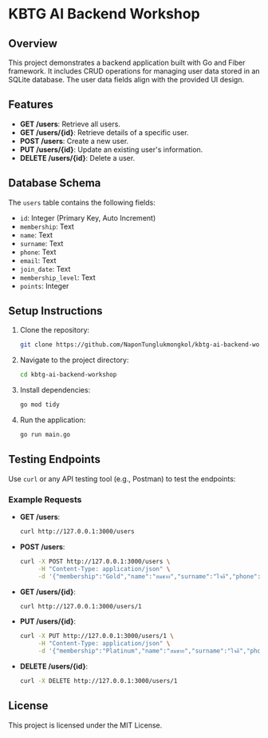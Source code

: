 # KBTG AI Backend Workshop

## Overview
This project demonstrates a backend application built with Go and Fiber framework. It includes CRUD operations for managing user data stored in an SQLite database. The user data fields align with the provided UI design.

## Features
- **GET /users**: Retrieve all users.
- **GET /users/{id}**: Retrieve details of a specific user.
- **POST /users**: Create a new user.
- **PUT /users/{id}**: Update an existing user's information.
- **DELETE /users/{id}**: Delete a user.

## Database Schema
The `users` table contains the following fields:
- `id`: Integer (Primary Key, Auto Increment)
- `membership`: Text
- `name`: Text
- `surname`: Text
- `phone`: Text
- `email`: Text
- `join_date`: Text
- `membership_level`: Text
- `points`: Integer

## Setup Instructions
1. Clone the repository:
   ```bash
   git clone https://github.com/NaponTunglukmongkol/kbtg-ai-backend-workshop.git
   ```

2. Navigate to the project directory:
   ```bash
   cd kbtg-ai-backend-workshop
   ```

3. Install dependencies:
   ```bash
   go mod tidy
   ```

4. Run the application:
   ```bash
   go run main.go
   ```

## Testing Endpoints
Use `curl` or any API testing tool (e.g., Postman) to test the endpoints:

### Example Requests
- **GET /users**:
  ```bash
  curl http://127.0.0.1:3000/users
  ```

- **POST /users**:
  ```bash
  curl -X POST http://127.0.0.1:3000/users \
       -H "Content-Type: application/json" \
       -d '{"membership":"Gold","name":"สมชาย","surname":"ใจดี","phone":"081-234-5678","email":"somchai@example.com","join_date":"2025-10-17","membership_level":"Gold","points":15420}'
  ```

- **GET /users/{id}**:
  ```bash
  curl http://127.0.0.1:3000/users/1
  ```

- **PUT /users/{id}**:
  ```bash
  curl -X PUT http://127.0.0.1:3000/users/1 \
       -H "Content-Type: application/json" \
       -d '{"membership":"Platinum","name":"สมชาย","surname":"ใจดี","phone":"081-234-5678","email":"somchai@example.com","join_date":"2025-10-17","membership_level":"Platinum","points":20000}'
  ```

- **DELETE /users/{id}**:
  ```bash
  curl -X DELETE http://127.0.0.1:3000/users/1
  ```

## License
This project is licensed under the MIT License.